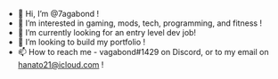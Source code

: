 - 👋 Hi, I’m @7agabond !
- 👀 I’m interested in gaming, mods, tech, programming, and fitness !
- 🌱 I’m currently looking for an entry level dev job!
- 💞️ I’m looking to build my portfolio !
- 📫 How to reach me - vagabond#1429 on Discord, or to my email on hanato21@icloud.com !

<!---
7agabond/7agabond is a ✨ special ✨ repository because its `README.md` (this file) appears on your GitHub profile.
You can click the Preview link to take a look at your changes.
--->

